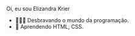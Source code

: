 Oi, eu sou Elizandra Krier
- 🏃🏻‍♀️ Desbravando o mundo da programação.
- 🧠 Aprendendo HTML, CSS.




